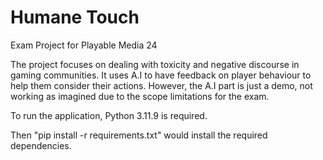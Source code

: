 # Humane Touch
 
Exam Project for Playable Media 24

The project focuses on dealing with toxicity and negative discourse in gaming communities. It uses A.I to have feedback on player behaviour to help them consider their actions. However, the A.I part is just a demo, not working as imagined due to the scope limitations for the exam.

To run the application, Python 3.11.9 is required.

Then "pip install -r requirements.txt" would install the required dependencies.
